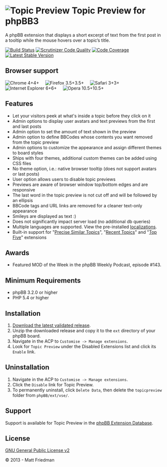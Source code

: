# ![Topic Preview](https://vsephpbb.github.io/logo/search.png "Topic Preview") Topic Preview for phpBB3

A phpBB extension that displays a short excerpt of text from the first post in a tooltip while the mouse hovers over a topic’s title.

[![Build Status](https://travis-ci.org/VSEphpbb/topicpreview.svg)](https://travis-ci.org/VSEphpbb/topicpreview)
[![Scrutinizer Code Quality](https://scrutinizer-ci.com/g/VSEphpbb/topicpreview/badges/quality-score.png?b=master)](https://scrutinizer-ci.com/g/VSEphpbb/topicpreview/?branch=master)
[![Code Coverage](https://scrutinizer-ci.com/g/VSEphpbb/topicpreview/badges/coverage.png?b=master)](https://scrutinizer-ci.com/g/VSEphpbb/topicpreview/?branch=master)
[![Latest Stable Version](https://poser.pugx.org/vse/topicpreview/v/stable)](https://www.phpbb.com/customise/db/extension/topicpreview/)

## Browser support
![Chrome 4+](https://vsephpbb.github.io/browsericons/chrome.png "Chrome 4+")4+ &nbsp;&nbsp;&nbsp;
![Firefox 3.5+](https://vsephpbb.github.io/browsericons/firefox.png "Firefox 3.5+")3.5+ &nbsp;&nbsp;&nbsp;
![Safari 3+](https://vsephpbb.github.io/browsericons/safari.png "Safari 3+")3+ &nbsp;&nbsp;&nbsp;
![Internet Explorer 6+](https://vsephpbb.github.io/browsericons/ie.png "Internet Explorer 6+")6+ &nbsp;&nbsp;&nbsp;
![Opera 10.5+](https://vsephpbb.github.io/browsericons/opera.png "Opera 10.5+")10.5+

## Features
* Let your visitors peek at what's inside a topic before they click on it
* Admin options to display user avatars and text previews from the first and last posts
* Admin option to set the amount of text shown in the preview
* Admin option to define BBCodes whose contents you want removed from the topic preview
* Admin options to customize the appearance and assign different themes to board styles
* Ships with four themes, additional custom themes can be added using CSS files
* No theme option, i.e.: native browser tooltip (does not support avatars or last posts)
* User option allows users to disable topic previews
* Previews are aware of browser window top/bottom edges and are responsive
* The last word in the topic preview is not cut off and will be followed by an ellipsis
* BBCode tags and URL links are removed for a cleaner text-only appearance
* Smileys are displayed as text :)
* Does not significantly impact server load (no additional db queries)
* Multiple languages are supported. View the pre-installed [localizations](https://github.com/VSEphpbb/topicpreview/tree/master/language).
* Built-in support for "[Precise Similar Topics](https://github.com/VSEphpbb/similartopics)", "[Recent Topics](https://github.com/PayBas/RecentTopics)" and "[Top Five](https://github.com/RMcGirr83/topfive)" extensions

## Awards
* Featured MOD of the Week in the phpBB Weekly Podcast, episode #143.

## Minimum Requirements
* phpBB 3.2.0 or higher
* PHP 5.4 or higher

## Installation
1. [Download the latest validated release](https://www.phpbb.com/customise/db/extension/topicpreview/).
2. Unzip the downloaded release and copy it to the `ext` directory of your phpBB board.
3. Navigate in the ACP to `Customise -> Manage extensions`.
4. Look for `Topic Preview` under the Disabled Extensions list and click its `Enable` link.

## Uninstallation
1. Navigate in the ACP to `Customise -> Manage extensions`.
2. Click the `Disable` link for Topic Preview.
3. To permanently uninstall, click `Delete Data`, then delete the `topicpreview` folder from `phpBB/ext/vse/`.

## Support
Support is available for Topic Preview in the [phpBB Extension Database](https://www.phpbb.com/customise/db/extension/topicpreview/support).

## License
[GNU General Public License v2](https://opensource.org/licenses/GPL-2.0)

© 2013 - Matt Friedman
